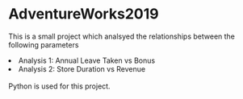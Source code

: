 # AdventureWorks2019
This is a small project which analsyed the relationships between the following parameters
<li>Analysis 1: Annual Leave Taken vs Bonus</li>
<li>Analysis 2: Store Duration vs Revenue</li>
<br>
Python is used for this project.

